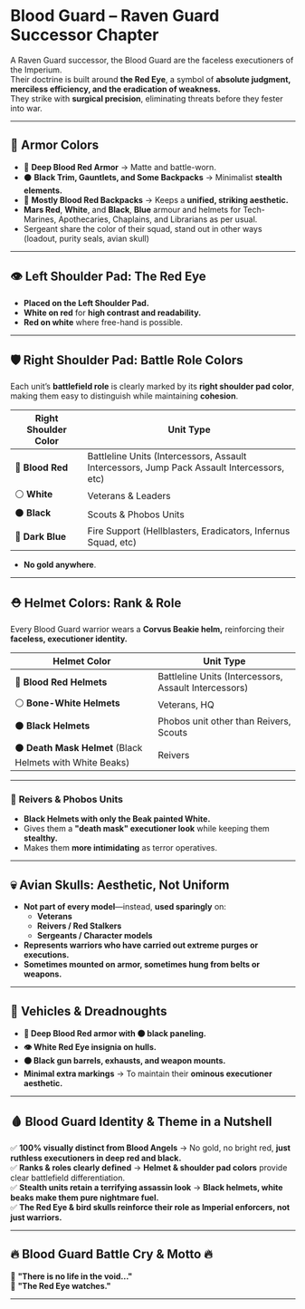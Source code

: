 # Blood Guard – Raven Guard Successor Chapter

A Raven Guard successor, the Blood Guard are the faceless executioners of the Imperium.  
Their doctrine is built around **the Red Eye**, a symbol of **absolute judgment, merciless efficiency, and the eradication of weakness.**  
They strike with **surgical precision**, eliminating threats before they fester into war.

---

## 🎨 Armor Colors
- 🔴 **Deep Blood Red Armor** → Matte and battle-worn.
- ⚫ **Black Trim, Gauntlets, and Some Backpacks** → Minimalist **stealth elements.**  
- 🔴 **Mostly Blood Red Backpacks** → Keeps a **unified, striking aesthetic.**  
- **Mars Red**, **White**, and **Black**, **Blue** armour and helmets for Tech-Marines, Apothecaries, Chaplains, and Librarians as per usual.
- Sergeant share the color of their squad, stand out in other ways (loadout, purity seals, avian skull)

---

## 👁 Left Shoulder Pad: **The Red Eye**
- **Placed on the Left Shoulder Pad.**  
- **White on red** for **high contrast and readability.**  
- **Red on white** where free-hand is possible.

---

## 🛡 Right Shoulder Pad: **Battle Role Colors**
Each unit’s **battlefield role** is clearly marked by its **right shoulder pad color**, making them easy to distinguish while maintaining **cohesion**.

| **Right Shoulder Color** | **Unit Type** |
|-----------------|----------------|
| 🔴 **Blood Red** | Battleline Units (Intercessors, Assault Intercessors, Jump Pack Assault Intercessors, etc) |
| ⚪ **White** | Veterans & Leaders |
| ⚫ **Black** | Scouts & Phobos Units |
| 🔵 **Dark Blue** | Fire Support (Hellblasters, Eradicators, Infernus Squad, etc) |

- **No gold anywhere**.

---

## ⛑️ Helmet Colors: **Rank & Role**
Every Blood Guard warrior wears a **Corvus Beakie helm,** reinforcing their **faceless, executioner identity.**  

| **Helmet Color** | **Unit Type** |
|---------------|--------------|
| 🔴 **Blood Red Helmets** | Battleline Units (Intercessors, Assault Intercessors) |
| ⚪ **Bone-White Helmets** | Veterans, HQ |
| ⚫ **Black Helmets** | Phobos unit other than Reivers, Scouts |
| ⚫ **Death Mask Helmet** (Black Helmets with White Beaks) | Reivers  |

---

### 🔎 **Reivers & Phobos Units**
- **Black Helmets with only the Beak painted White.**  
- Gives them a **"death mask" executioner look** while keeping them **stealthy.**  
- Makes them **more intimidating** as terror operatives.  

---

## 💀 **Avian Skulls: Aesthetic, Not Uniform**
- **Not part of every model**—instead, **used sparingly** on:  
  - **Veterans**  
  - **Reivers / Red Stalkers**  
  - **Sergeants / Character models**  
- **Represents warriors who have carried out extreme purges or executions.**  
- **Sometimes mounted on armor, sometimes hung from belts or weapons.**  

---

## 🤖 **Vehicles & Dreadnoughts**
- **🔴 Deep Blood Red armor with ⚫ black paneling.**  
- **👁 White Red Eye insignia on hulls.**  
- **⚫ Black gun barrels, exhausts, and weapon mounts.**  
- **Minimal extra markings** → To maintain their **ominous executioner aesthetic.**  

---

## 🩸 **Blood Guard Identity & Theme in a Nutshell**
✅ **100% visually distinct from Blood Angels** → No gold, no bright red, **just ruthless executioners in deep red and black.**  
✅ **Ranks & roles clearly defined** → **Helmet & shoulder pad colors** provide clear battlefield differentiation.  
✅ **Stealth units retain a terrifying assassin look** → **Black helmets, white beaks make them pure nightmare fuel.**  
✅ **The Red Eye & bird skulls reinforce their role as Imperial enforcers, not just warriors.**  

---

## 🔥 Blood Guard Battle Cry & Motto 🔥

🔻 **"There is no life in the void..."**  
🔻 **"The Red Eye watches."**  

---
